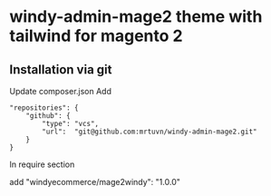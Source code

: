 # windy-admin-mage2 theme with tailwind for magento 2

## Installation via git

Update composer.json
Add

    "repositories": {
        "github": {
            "type": "vcs",
            "url":  "git@github.com:mrtuvn/windy-admin-mage2.git"
        }
    }
In require section 

add
"windyecommerce/mage2windy": "1.0.0"

